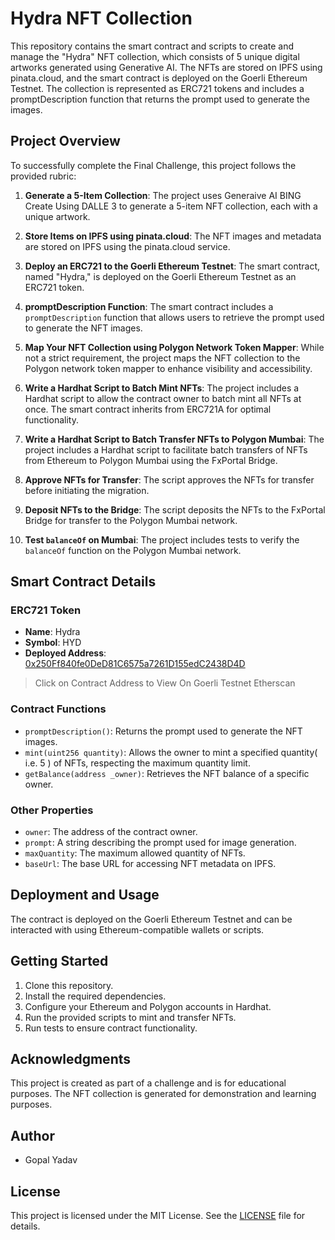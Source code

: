 # Hydra NFT Collection

This repository contains the smart contract and scripts to create and manage the "Hydra" NFT collection, which consists of 5 unique digital artworks generated using Generative AI. The NFTs are stored on IPFS using pinata.cloud, and the smart contract is deployed on the Goerli Ethereum Testnet. The collection is represented as ERC721 tokens and includes a promptDescription function that returns the prompt used to generate the images.

## Project Overview

To successfully complete the Final Challenge, this project follows the provided rubric:

1. **Generate a 5-Item Collection**: The project uses Generaive AI BING Create Using DALLE 3 to generate a 5-item NFT collection, each with a unique artwork.

2. **Store Items on IPFS using pinata.cloud**: The NFT images and metadata are stored on IPFS using the pinata.cloud service.

3. **Deploy an ERC721 to the Goerli Ethereum Testnet**: The smart contract, named "Hydra," is deployed on the Goerli Ethereum Testnet as an ERC721 token.

4. **promptDescription Function**: The smart contract includes a `promptDescription` function that allows users to retrieve the prompt used to generate the NFT images.

5. **Map Your NFT Collection using Polygon Network Token Mapper**: While not a strict requirement, the project maps the NFT collection to the Polygon network token mapper to enhance visibility and accessibility.

6. **Write a Hardhat Script to Batch Mint NFTs**: The project includes a Hardhat script to allow the contract owner to batch mint all NFTs at once. The smart contract inherits from ERC721A for optimal functionality.

7. **Write a Hardhat Script to Batch Transfer NFTs to Polygon Mumbai**: The project includes a Hardhat script to facilitate batch transfers of NFTs from Ethereum to Polygon Mumbai using the FxPortal Bridge.

8. **Approve NFTs for Transfer**: The script approves the NFTs for transfer before initiating the migration.

9. **Deposit NFTs to the Bridge**: The script deposits the NFTs to the FxPortal Bridge for transfer to the Polygon Mumbai network.

10. **Test `balanceOf` on Mumbai**: The project includes tests to verify the `balanceOf` function on the Polygon Mumbai network.

## Smart Contract Details

### ERC721 Token
- **Name**: Hydra
- **Symbol**: HYD
- **Deployed Address**: [0x250Ff840fe0DeD81C6575a7261D155edC2438D4D](https://goerli.etherscan.io/address/0x250Ff840fe0DeD81C6575a7261D155edC2438D4D)
> Click on Contract Address to View On Goerli Testnet Etherscan

### Contract Functions
- `promptDescription()`: Returns the prompt used to generate the NFT images.
- `mint(uint256 quantity)`: Allows the owner to mint a specified quantity( i.e. 5 ) of NFTs, respecting the maximum quantity limit.
- `getBalance(address _owner)`: Retrieves the NFT balance of a specific owner.

### Other Properties
- `owner`: The address of the contract owner.
- `prompt`: A string describing the prompt used for image generation.
- `maxQuantity`: The maximum allowed quantity of NFTs.
- `baseUrl`: The base URL for accessing NFT metadata on IPFS.

## Deployment and Usage
The contract is deployed on the Goerli Ethereum Testnet and can be interacted with using Ethereum-compatible wallets or scripts.

## Getting Started
1. Clone this repository.
2. Install the required dependencies.
3. Configure your Ethereum and Polygon accounts in Hardhat.
4. Run the provided scripts to mint and transfer NFTs.
5. Run tests to ensure contract functionality.

## Acknowledgments
This project is created as part of a challenge and is for educational purposes. The NFT collection is generated for demonstration and learning purposes.
## Author 
- Gopal Yadav 

## License
This project is licensed under the MIT License. See the [LICENSE](LICENSE) file for details.